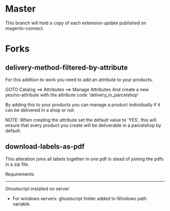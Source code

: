 Master
======

This branch will hold a copy of each extension update published on magento-connect.

Forks
=====

delivery-method-filtered-by-attribute
-------------------------------------

For this addition to work you need to add an attribute to your products.

GOTO Catalog ==> Attributes ==> Manage Attributes
And create a new yes/no-attribute with the attribute code 'delivery_in_parcelshop'

By adding this to your products you can manage a product individually if it can be delivered in a shop or not.

NOTE: When creating the attribute set the default value to 'YES', 
this will ensure that every product you create will be deliverable in a parcelshop by default.

download-labels-as-pdf
----------------------

This alteration joins all labels together in one pdf in stead of joining the pdfs in a zip file.

Requirements
************

Ghostscript installed on server
+ For windows servers: ghostscript folder added to Windows path variable.